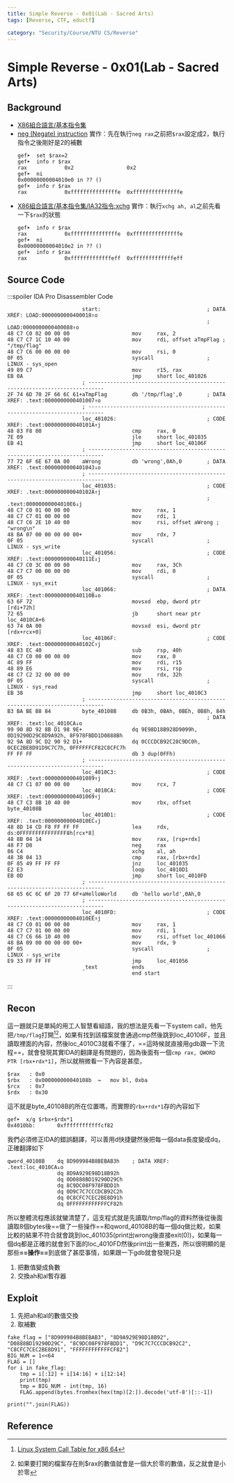 ```yaml
---
title: Simple Reverse - 0x01(Lab - Sacred Arts)
tags: [Reverse, CTF, eductf]

category: "Security/Course/NTU CS/Reverse"
---
```


# Simple Reverse - 0x01(Lab - Sacred Arts)

## Background
* [X86組合語言/基本指令集](https://zh.wikibooks.org/wiki/X86%E7%B5%84%E5%90%88%E8%AA%9E%E8%A8%80/%E5%9F%BA%E6%9C%AC%E6%8C%87%E4%BB%A4%E9%9B%86)
* [neg (Negate) instruction](https://www.ibm.com/docs/en/aix/7.1?topic=set-neg-negate-instruction)
  實作：先在執行`neg rax`之前把`$rax`設定成2，執行指令之後剛好是2的補數
    ```!
    gef➤  set $rax=2
    gef➤  info r $rax
    rax            0x2                 0x2
    gef➤  ni
    0x00000000004010e0 in ?? ()
    gef➤  info r $rax
    rax            0xfffffffffffffffe  0xfffffffffffffffe
    ```
* [X86組合語言/基本指令集/IA32指令:xchg](https://zh.wikibooks.org/zh/X86%E7%B5%84%E5%90%88%E8%AA%9E%E8%A8%80/%E5%9F%BA%E6%9C%AC%E6%8C%87%E4%BB%A4%E9%9B%86/IA32%E6%8C%87%E4%BB%A4:xchg)
  實作：執行`xchg ah, al`之前先看一下`$rax`的狀態
    ```!
    gef➤  info r $rax
    rax            0xfffffffffffffffe  0xfffffffffffffffe
    gef➤  ni
    0x00000000004010e2 in ?? ()
    gef➤  info r $rax
    rax            0xfffffffffffffeff  0xfffffffffffffeff
    ```

## Source Code
:::spoiler IDA Pro Disassembler Code
```=
                        start:                                  ; DATA XREF: LOAD:0000000000400018↑o
                                                                ; LOAD:0000000000400088↑o
48 C7 C0 02 00 00 00                    mov     rax, 2
48 C7 C7 1C 10 40 00                    mov     rdi, offset aTmpFlag ; "/tmp/flag"
48 C7 C6 00 00 00 00                    mov     rsi, 0
0F 05                                   syscall                 ; LINUX - sys_open
49 89 C7                                mov     r15, rax
EB 0A                                   jmp     short loc_401026
                        ; ---------------------------------------------------------------------------
2F 74 6D 70 2F 66 6C 61+aTmpFlag        db '/tmp/flag',0        ; DATA XREF: .text:0000000000401007↑o
                        ; ---------------------------------------------------------------------------
                        loc_401026:                             ; CODE XREF: .text:000000000040101A↑j
48 83 F8 00                             cmp     rax, 0
7E 09                                   jle     short loc_401035
EB 41                                   jmp     short loc_40106F
                        ; ---------------------------------------------------------------------------
77 72 6F 6E 67 0A 00    aWrong          db 'wrong',0Ah,0        ; DATA XREF: .text:0000000000401043↓o
                        ; ---------------------------------------------------------------------------
                        loc_401035:                             ; CODE XREF: .text:000000000040102A↑j
                                                                ; .text:00000000004010E6↓j
48 C7 C0 01 00 00 00                    mov     rax, 1
48 C7 C7 01 00 00 00                    mov     rdi, 1
48 C7 C6 2E 10 40 00                    mov     rsi, offset aWrong ; "wrong\n"
48 BA 07 00 00 00 00 00+                mov     rdx, 7
0F 05                                   syscall                 ; LINUX - sys_write
                        loc_401056:                             ; CODE XREF: .text:000000000040111E↓j
48 C7 C0 3C 00 00 00                    mov     rax, 3Ch
48 C7 C7 00 00 00 00                    mov     rdi, 0
0F 05                                   syscall                 ; LINUX - sys_exit
                        loc_401066:                             ; DATA XREF: .text:000000000040110B↓o
63 6F 72                                movsxd  ebp, dword ptr [rdi+72h]
72 65                                   jb      short near ptr loc_4010CA+6
63 74 0A 00                             movsxd  esi, dword ptr [rdx+rcx+0]
                        loc_40106F:                             ; CODE XREF: .text:000000000040102C↑j
48 83 EC 40                             sub     rsp, 40h
48 C7 C0 00 00 00 00                    mov     rax, 0
4C 89 FF                                mov     rdi, r15
48 89 E6                                mov     rsi, rsp
48 C7 C2 32 00 00 00                    mov     rdx, 32h
0F 05                                   syscall                 ; LINUX - sys_read
EB 38                                   jmp     short loc_4010C3
                        ; ---------------------------------------------------------------------------
B3 BA BE B8 84          byte_40108B     db 0B3h, 0BAh, 0BEh, 0B8h, 84h
                                                                ; DATA XREF: .text:loc_4010CA↓o
99 90 8D 92 8B D1 98 9E+                dq 9E98D18B928D9099h, 0D19290D29C8D9A92h, 8F978FBDD1D0888Bh
92 9A 8D 9C D2 90 92 D1+                dq 0CCCDCB92C28C9DC0h, 0CEC2BE8D91D9C7C7h, 0FFFFFFCF82C8CFC7h
FF FF FF                                db 3 dup(0FFh)
                        ; ---------------------------------------------------------------------------
                        loc_4010C3:                             ; CODE XREF: .text:0000000000401089↑j
48 C7 C1 07 00 00 00                    mov     rcx, 7
                        loc_4010CA:                             ; CODE XREF: .text:0000000000401069↑j
48 C7 C3 8B 10 40 00                    mov     rbx, offset byte_40108B
                        loc_4010D1:                             ; CODE XREF: .text:00000000004010EC↓j
48 8D 14 CD F8 FF FF FF                 lea     rdx, ds:0FFFFFFFFFFFFFFF8h[rcx*8]
48 8B 04 14                             mov     rax, [rsp+rdx]
48 F7 D8                                neg     rax
86 C4                                   xchg    al, ah
48 3B 04 13                             cmp     rax, [rbx+rdx]
0F 85 49 FF FF FF                       jnz     loc_401035
E2 E3                                   loop    loc_4010D1
EB 0D                                   jmp     short loc_4010FD
                        ; ---------------------------------------------------------------------------
68 65 6C 6C 6F 20 77 6F+aHelloWorld     db 'hello world',0Ah,0
                        ; ---------------------------------------------------------------------------
                        loc_4010FD:                             ; CODE XREF: .text:00000000004010EE↑j
48 C7 C0 01 00 00 00                    mov     rax, 1
48 C7 C7 01 00 00 00                    mov     rdi, 1
48 C7 C6 66 10 40 00                    mov     rsi, offset loc_401066
48 BA 09 00 00 00 00 00+                mov     rdx, 9
0F 05                                   syscall                 ; LINUX - sys_write
E9 33 FF FF FF                          jmp     loc_401056
                        _text           ends
                                        end start
```
:::

## Recon
這一題就只是單純的用工人智慧看組語，我的想法是先看一下system call，他先把`/tmp/flag`打開[^system_call_大全][^note1]，如果有找到該檔案就會通過cmp然後跳到loc_40106F，並且讀取裡面的內容，然後loc_4010C3就看不懂了，==這時候就直接用gdb跟一下流程==，就會發現其實IDA的翻譯是有問題的，因為後面有一個`cmp rax, QWORD PTR [rbx+rdx*1]`，所以就稍微看一下內容是甚麼，
```
$rax   : 0x0
$rbx   : 0x000000000040108b  →   mov bl, 0xba
$rcx   : 0x7
$rdx   : 0x30
```
這不就是byte_40108B的所在位置嗎，而實際的`rbx+rdx*1`存的內容如下
```
gef➤  x/g $rbx+$rdx*1
0x4010bb:       0xffffffffffffcf82
```
我們必須修正IDA的錯誤翻譯，可以善用d快捷鍵然後把每一個data長度變成dq，正確翻譯如下
```
qword_40108B    dq 8D909984B8BEBAB3h    ; DATA XREF: .text:loc_4010CA↓o
                dq 8D9A929E98D18B92h
                dq 0D0888BD19290D29Ch
                dq 8C9DC08F978FBDD1h
                dq 0D9C7C7CCCDCB92C2h
                dq 0C8CFC7CEC2BE8D91h
                dq 0FFFFFFFFFFFFCF82h
```
所以整體流程應該就蠻清楚了，這支程式就是先讀取/tmp/flag的資料然後從後面讀取8個bytes後==做了一些操作==和qword_40108B的每一個dq做比較，如果比較的結果不符合就會跳到loc_401035(print出wrong後直接exit(0))，如果每一個dq都是正確的就會到下面的loc_4010FD然後print出一些東西，所以很明顯的是那些<b>==操作==</b>到底做了甚麼事情，如果跟一下gdb就會發現只是
1. 把數值變成負數
2. 交換ah和al暫存器

## Exploit
1. 先把ah和al的數值交換
2. 取補數
```python=
fake_flag = ["8D909984B8BEBAB3", "8D9A929E98D18B92", "D0888BD19290D29C", "8C9DC08F978FBDD1", "D9C7C7CCCDCB92C2", "C8CFC7CEC2BE8D91", "FFFFFFFFFFFFCF82"]
BIG_NUM = 1<<64
FLAG = []
for i in fake_flag:
	tmp = i[:12] + i[14:16] + i[12:14]
	print(tmp)
	tmp = BIG_NUM - int(tmp, 16)
	FLAG.append(bytes.fromhex(hex(tmp)[2:]).decode('utf-8')[::-1])

print("".join(FLAG))
```

## Reference
[^system_call_大全]:[Linux System Call Table for x86 64](https://blog.rchapman.org/posts/Linux_System_Call_Table_for_x86_64/)
[^note1]:如果要打開的檔案存在則$rax的數值就會是一個大於零的數值，反之就會是小於零
